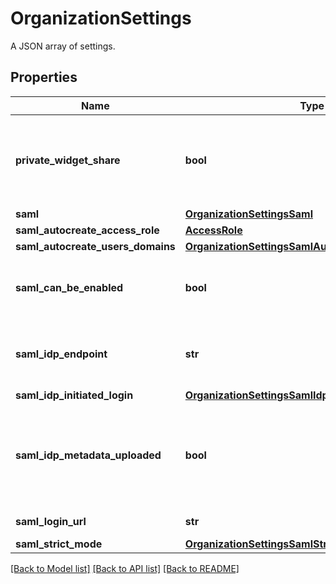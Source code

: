 # OrganizationSettings

A JSON array of settings.

## Properties
Name | Type | Description | Notes
------------ | ------------- | ------------- | -------------
**private_widget_share** | **bool** | Whether or not the organization users can share widgets outside of Datadog. | [optional] 
**saml** | [**OrganizationSettingsSaml**](OrganizationSettingsSaml.md) |  | [optional] 
**saml_autocreate_access_role** | [**AccessRole**](AccessRole.md) |  | [optional] 
**saml_autocreate_users_domains** | [**OrganizationSettingsSamlAutocreateUsersDomains**](OrganizationSettingsSamlAutocreateUsersDomains.md) |  | [optional] 
**saml_can_be_enabled** | **bool** | Whether or not SAML can be enabled for this organization. | [optional] 
**saml_idp_endpoint** | **str** | Identity provider endpoint for SAML authentication. | [optional] 
**saml_idp_initiated_login** | [**OrganizationSettingsSamlIdpInitiatedLogin**](OrganizationSettingsSamlIdpInitiatedLogin.md) |  | [optional] 
**saml_idp_metadata_uploaded** | **bool** | Whether or not a SAML identity provider metadata file was provided to the Datadog organization. | [optional] 
**saml_login_url** | **str** | URL for SAML logging. | [optional] 
**saml_strict_mode** | [**OrganizationSettingsSamlStrictMode**](OrganizationSettingsSamlStrictMode.md) |  | [optional] 

[[Back to Model list]](README.md#documentation-for-models) [[Back to API list]](README.md#documentation-for-api-endpoints) [[Back to README]](README.md)


